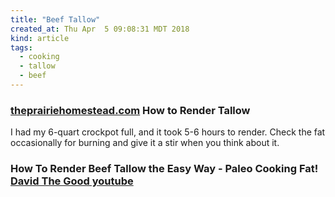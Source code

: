 ```yaml
---
title: "Beef Tallow"
created_at: Thu Apr  5 09:08:31 MDT 2018
kind: article
tags:
  - cooking
  - tallow
  - beef
---
```


<h3>
  <a href="https://www.theprairiehomestead.com/2012/02/how-to-render-beef-tallow.html" target="_blank">theprairiehomestead.com</a>
  How to Render Tallow
</h3>

I had my 6-quart crockpot full, and it took 5-6 hours to render. Check the
fat occasionally for burning and give it a stir when you think about it.

<h3>
  How To Render Beef Tallow the Easy Way - Paleo Cooking Fat!
  <a href="https://www.youtube.com/watch?v=RWyYPR738Dc" target="_blank">David The Good youtube</a>
</h3>

<!--
html boilerplate
<a href="" target="_blank"></a>
<a name=""></a>
<img src="" width="400px">
<ul>
  <li></li>
</ul>
<pre>
</pre>
<p style="margin-bottom: 2em;"></p>
<hr style="border: 0; height: 3px; background: #333; background-image: linear-gradient(to right, #ccc, #333, #ccc);">
<pre><code>
</code></pre>
<math xmlns='http://www.w3.org/1998/Math/MathML' display='block'>
</math>
-->
